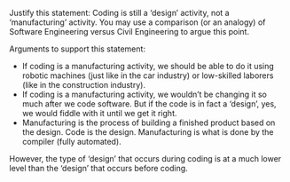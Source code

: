 <panel header="{{ icon_Q_A }} Coding as a manufacturing activity">
<question has-input="true">

Justify this statement: Coding is still a ‘design’ activity, not a ‘manufacturing’ activity. You may use a comparison (or an analogy) of Software Engineering versus Civil Engineering to argue this point.

<div slot="answer">

Arguments to support this statement:

* If coding is a manufacturing activity, we should be able to do it using robotic machines (just like in the car industry) or low-skilled laborers (like in the construction industry).
* If coding is a manufacturing activity, we wouldn’t be changing it so much after we code software. But if the code is in fact a ‘design’, yes, we would fiddle with it until we get it right.
* Manufacturing is the process of building a finished product based on the design. Code is the design. Manufacturing is what is done by the compiler (fully automated).

However, the type of ‘design’ that occurs during coding is at a much lower level than the ‘design’ that occurs before coding.

</div>
</question>
</panel>
